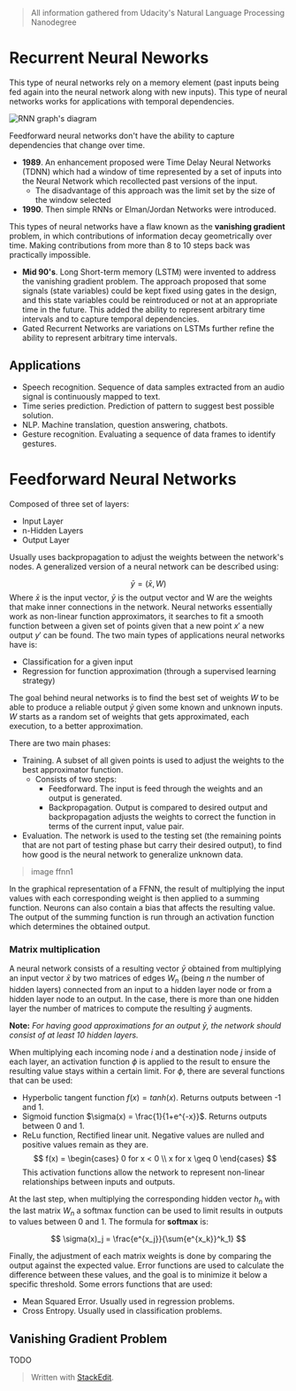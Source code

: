 > All information gathered from Udacity's Natural Language Processing Nanodegree

# Recurrent Neural Neworks

This type of neural networks rely on a memory element (past inputs being fed again into the neural network along with new inputs). This type of neural networks works for applications with temporal dependencies. 

![RNN graph's diagram](https://raw.githubusercontent.com/euphonie/study-notes/master/Computer%20Science/Theory/Natural%20Language%20Processing/rnn.png)

Feedforward neural networks don't have the ability to capture dependencies that change over time.

- **1989**. An enhancement proposed were Time Delay Neural Networks (TDNN) which had a window of time represented by a set of inputs into the Neural Network which recollected past versions of the input. 
	- The disadvantage of this approach was the limit set by the size of the window selected
- **1990**. Then simple RNNs or Elman/Jordan Networks were introduced.

This types of neural networks have a flaw known as the **vanishing gradient** problem, in which contributions of information decay geometrically over time. Making contributions from more than  8 to 10 steps back was practically impossible.

- **Mid 90's**. Long Short-term memory (LSTM) were invented to address the vanishing gradient problem. The approach proposed that some signals (state variables) could be kept fixed using gates in the design, and this state variables could be reintroduced or not at an appropriate time in the future. This added the ability to represent arbitrary time intervals and to capture temporal dependencies.
- Gated Recurrent Networks are variations on LSTMs further refine the ability to represent arbitrary time intervals.

## Applications

- Speech recognition. Sequence of data samples extracted from an audio signal is continuously mapped to text. 
- Time series prediction. Prediction of pattern to suggest best possible solution.
- NLP. Machine translation, question answering, chatbots.
- Gesture recognition. Evaluating a sequence of data frames to identify gestures.

# Feedforward Neural Networks

Composed of three set of layers: 
- Input Layer
- n-Hidden Layers
- Output Layer

Usually uses backpropagation to adjust the weights between the network's nodes.  A generalized version of a neural network can be described using: 

$$
\bar{y} = (\bar{x}, W) 
$$
Where $\bar{x}$ is the input vector, $\bar{y}$ is the output vector and W are the weights that make inner connections in the network.
Neural networks essentially work as non-linear function approximators, it searches to fit a smooth function between a given set of points given that a new point $x'$ a new output $y'$ can be found.
The two main types of applications neural networks have is: 
- Classification for a given input
- Regression for function approximation (through a supervised learning strategy)

The goal behind neural networks is to find the best set of weights $W$ to be able to produce a reliable output $\bar{y}$ given some known and unknown inputs. $W$ starts as a random set of weights that gets approximated, each execution, to a better approximation.

There are two main phases: 
- Training. A subset of all given points is used to adjust the weights to the best approximator function. 
	- Consists of two steps:
		- Feedforward. The input is feed through the weights and an output is generated.
		- Backpropagation. Output is compared to desired output and backpropagation adjusts the weights to correct the function in terms of the current input, value pair.
- Evaluation. The network is used to the testing set (the remaining points that are not part of testing phase but carry their desired output), to find how good is the neural network to generalize unknown data. 

> image ffnn1

In the graphical representation of a FFNN, the result of multiplying the input values with each corresponding weight is then applied to a summing function. Neurons can also contain a bias that affects the resulting value. The output of the summing function is run through an activation function which determines the obtained output.

### Matrix multiplication

A neural network consists of a resulting vector $\bar{y}$ obtained from multiplying an input vector $\bar{x}$ by two matrices of edges $W_{n}$ (being $n$ the number of hidden layers) connected from an input to a hidden layer node or from a hidden layer node to an output. 
In the case, there is more than one hidden layer the number of matrices to compute the resulting $\bar{y}$ augments.

**Note:** *For having good approximations for an output $\bar{y}$, the network should consist of at least 10 hidden layers.*

When multiplying each incoming node $i$ and a destination node $j$ inside of each layer, an activation function $\phi$ is applied to the result to ensure the resulting value stays within a certain limit. For $\phi$, there are several functions that can be used: 
- Hyperbolic tangent function $f(x) = tanh(x)$. Returns outputs between -1 and 1.
- Sigmoid function $\sigma(x) = \frac{1}{1+e^{-x}}$. Returns outputs between 0 and 1.
- ReLu function, Rectified linear unit. Negative values are nulled and positive values remain as they are.
$$
f(x) = 
\begin{cases}
0 for x < 0 \\
x for x \geq 0
\end{cases}
$$
This activation functions allow the network to represent non-linear relationships between inputs and outputs.

At the last step, when multiplying the corresponding hidden vector $h_n$ with the last matrix $W_n$ a softmax function can be used to limit results in outputs to values between 0 and 1. The formula for **softmax** is:

$$
\sigma(x)_j = \frac{e^{x_j}}{\sum{e^{x_k}}^k_1}
$$

Finally, the adjustment of each matrix weights is done by comparing the output against the expected value. Error functions are used to calculate the difference between these values, and the goal is to minimize it below a specific threshold.
Some errors functions that are used:
- Mean Squared Error. Usually used in regression problems.
- Cross Entropy. Usually used in classification problems.

## Vanishing Gradient Problem

TODO

> Written with [StackEdit](https://stackedit.io/).
<!--stackedit_data:
eyJoaXN0b3J5IjpbNDU4OTIwNDEzLDEwODUwMDg3NjgsMTQwMj
c1MjA1NywxOTg2Njc3NjQyLDEwMDMwNjE3OTMsLTEwNTIzOTU1
NjMsLTU5MzMxODUxNSw0NjcxMjAxMzcsMTA5MTYyNjg3OSwtMz
M5MzUyODI2LC0xMjEyODczMDQ2LDEzMzU5NjQ4NDEsNDAyMDA5
NTMxLC03NDc5MjcwNywyMDg4Nzg3MTgxLDIwNDI2NDkxN119
-->